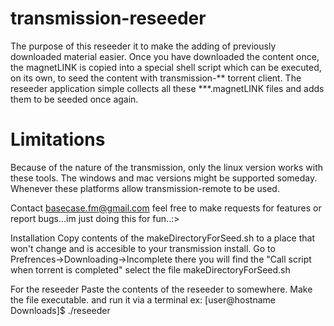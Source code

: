# transmission-reseeder
The purpose of this reseeder it to make the adding of previously downloaded material easier.
Once you have downloaded the content once, the magnetLINK is copied into a special shell script
which can be executed, on its own, to seed the content with transmission-** torrent client.
The reseeder application simple collects all these ***.magnetLINK files and adds them to be seeded once again.

# Limitations
Because of the nature of the transmission, only the linux version works with these tools. The windows
and mac versions might be supported someday. Whenever these platforms allow transmission-remote to be used.

Contact
basecase.fm@gmail.com
feel free to make requests for features or report bugs...im just doing this for fun..:>

Installation
Copy contents of the makeDirectoryForSeed.sh to a place that won't change and is accesible to your transmission install.
Go to Prefrences->Downloading->Incomplete there you will find the "Call script when torrent is completed"
select the file makeDirectoryForSeed.sh

For the reseeder 
Paste the contents of the reseeder to somewhere. Make the file executable. and run it via a terminal
ex: [user@hostname Downloads]$ ./reseeder
